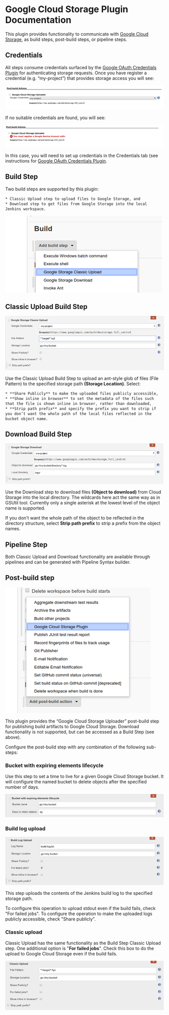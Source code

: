# Google Cloud Storage Plugin Documentation

This plugin provides functionality to communicate with [Google Cloud Storage](https://cloud.google.com/storage), as build steps, post-build steps, or pipeline steps.

## Credentials

All steps consume credentials surfaced by the [Google OAuth Credentials Plugin](https://github.com/jenkinsci/google-oauth-plugin) for authenticating storage requests.  Once you have register a credential (e.g. “my-project”) that provides storage access you will see:

![credentials](images/credentials.png)

If no suitable credentials are found, you will see:

![credential error](images/credentials_error.png)

In this case, you will need to set up credentials in the Credentials tab (see instructions for [Google OAuth Credentials Plugin](https://github.com/jenkinsci/google-oauth-plugin).

## Build Step

Two build steps are supported by this plugin:

    * Classic Upload step to upload files to Google Storage, and
    * Download step to get files from Google Storage into the local Jenkins workspace.
	
![downdrop](images/dropdown.png)

## Classic Upload Build Step

![classic build step](images/classic_build_step.png)

Use the Classic Upload Build Step to upload an ant-style glob of files (File Pattern) to the specified storage path **(Storage Location)**. Select:

    * **Share Publicly** to make the uploaded files publicly accessible,
    * **Show inline in browser** to set the metadata of the files such that the file is shown inline in browser, rather than downloaded,
    * **Strip path prefix** and specify the prefix you want to strip if you don’t want the whole path of the local files reflected in the bucket object name.
	
## Download Build Step

![download build step](images/download_build_step.png)

Use the Download step to download files **(Object to download)** from Cloud Storage into the local directory. The wildcards here act the same way as in GSUtil tool. Currently only a single asterisk at the lowest level of the object name is supported.

If you don't want the whole path of the object to be reflected in the directory structure, select **Strip path prefix** to strip a prefix from the object names.

## Pipeline Step

Both Classic Upload and Download functionality are available through pipelines and can be generated with Pipeline Syntax builder.

## Post-build step

![post build dropdown](images/post_build_dropdown.png)

This plugin provides the “Google Cloud Storage Uploader” post-build step for publishing build artifacts to Google Cloud Storage. Download functionality is not supported, but can be accessed as a Build Step (see above).

Configure the post-build step with any combination of the following sub-steps:

### Bucket with expiring elements lifecycle

Use this step to set a time to live for a given Google Cloud Storage bucket. It will configure the named bucket to delete objects after the specified number of days.

![bucket](images/bucket.png)

### Build log upload

![build log](images/buildlog.png)

This step uploads the contents of the Jenkins build log to the specified storage path.

To configure this operation to upload stdout even if the build fails, check "For failed jobs". To configure the operation to make the uploaded logs publicly accessible, check "Share publicly".

### Classic upload

Classic Upload has the same functionality as the Build Step Classic Upload step. One additional option is "**For failed jobs**". Check this box to do the upload to Google Cloud Storage even if the build fails.

![classic upload](images/classic_upload.png)

